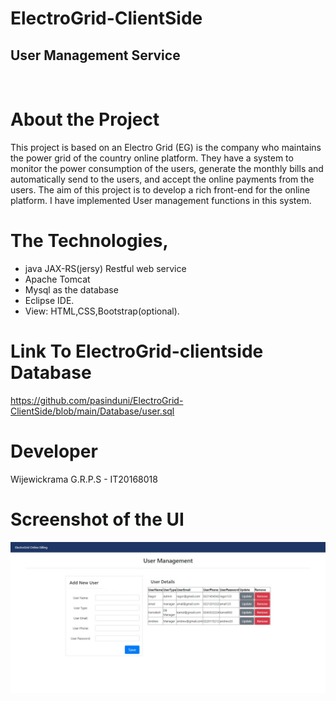 # ElectroGrid-ClientSide
## User Management Service

<br>

# About the Project

This project is based on an Electro Grid (EG) is the company who maintains the power grid of the country online platform. They have a system to monitor the power consumption of the users, generate the monthly bills and automatically send to the users, and accept the online payments from the users. The aim of this project is to develop a rich front-end for the online platform. I have implemented User management functions in this system.


#  The Technologies,
-  java JAX-RS(jersy) Restful web service  
-  Apache Tomcat  
-  Mysql as the database 
-  Eclipse IDE.
-  View: HTML,CSS,Bootstrap(optional).

#  Link To ElectroGrid-clientside Database

https://github.com/pasinduni/ElectroGrid-ClientSide/blob/main/Database/user.sql


#  Developer

Wijewickrama G.R.P.S - IT20168018


# Screenshot of the UI

![](UI/ui.jpeg)
